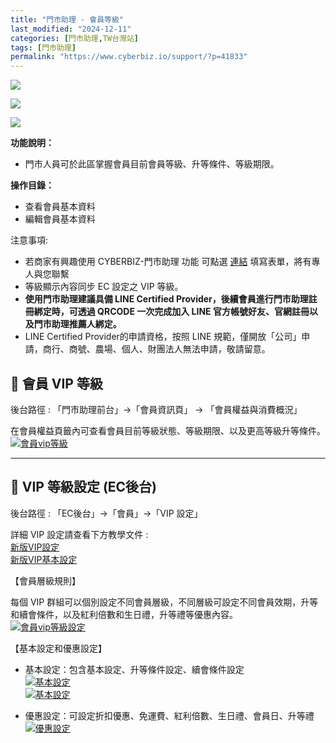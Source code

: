 ```yaml
---
title: "門市助理 - 會員等級"
last_modified: "2024-12-11"
categories: [門市助理,TW台灣站]
tags: [門市助理]
permalink: "https://www.cyberbiz.io/support/?p=41833"
---
```


![](https://www.cyberbiz.io/support/wp-content/uploads/適用站別.png)

[![](https://www.cyberbiz.io/support/wp-content/uploads/台灣站.png)](https://www.cyberbiz.io/support/?page_id=2490)

[![](https://www.cyberbiz.io/support/wp-content/uploads/門市助理.png)](https://www.cyberbiz.io/support/?page_id=42126)

**功能說明：**  

* 門市人員可於此區掌握會員目前會員等級、升等條件、等級期限。

**操作目錄：**

* 查看會員基本資料
* 編輯會員基本資料

注意事項:  

* 若商家有興趣使用 CYBERBIZ-門市助理 功能 可點選 [連結](https://docs.google.com/forms/d/e/1FAIpQLScAzqU3OckpsS-XBy3yvioKksDBazronFTuEl_RBonxCATHaQ/viewform) 填寫表單，將有專人與您聯繫
* 等級顯示內容同步 EC 設定之 VIP 等級。
* **使用門市助理建議具備 LINE Certified Provider，後續會員進行門市助理註冊綁定時，可透過 QRCODE 一次完成加入 LINE 官方帳號好友、官網註冊以及門市助理推薦人綁定。**
* LINE Certified Provider的申請資格，按照 LINE 規範，僅開放「公司」申請，商行、商號、農場、個人、財團法人無法申請，敬請留意。

## 📌 會員 VIP 等級


後台路徑 :  「門市助理前台」→「會員資訊頁」 → 「會員權益與消費概況」  

在會員權益頁籤內可查看會員目前等級狀態、等級期限、以及更高等級升等條件。  
[![會員vip等級](https://www.cyberbiz.io/support/wp-content/uploads/門市助理-會員等級01.png)](https://www.cyberbiz.io/support/wp-content/uploads/門市助理-會員等級01.png)

* * *

## 📌 VIP 等級設定 (EC後台)


後台路徑 :  「EC後台」→「會員」→「VIP 設定」  


詳細 VIP 設定請查看下方教學文件 :  
[新版VIP設定](https://www.cyberbiz.io/support/?p=11860)  
[新版VIP基本設定](https://www.cyberbiz.io/support/?p=12291)  




【會員層級規則】

每個 VIP 群組可以個別設定不同會員層級，不同層級可設定不同會員效期，升等和續會條件，以及紅利倍數和生日禮，升等禮等優惠內容。  
[![會員vip等級設定](https://www.cyberbiz.io/support/wp-content/uploads/門市助理-會員等級02.png)](https://www.cyberbiz.io/support/wp-content/uploads/門市助理-會員等級02.png)  


【基本設定和優惠設定】

* 基本設定：包含基本設定、升等條件設定、續會條件設定  
[![基本設定](https://www.cyberbiz.io/support/wp-content/uploads/門市助理-會員等級03.png)](https://www.cyberbiz.io/support/wp-content/uploads/門市助理-會員等級03.png)  
[![基本設定](https://www.cyberbiz.io/support/wp-content/uploads/門市助理-會員等級04.png)](https://www.cyberbiz.io/support/wp-content/uploads/門市助理-會員等級04.png)



* 優惠設定：可設定折扣優惠、免運費、紅利倍數、生日禮、會員日、升等禮  
[![優惠設定](https://www.cyberbiz.io/support/wp-content/uploads/門市助理-會員等級05.png)](https://www.cyberbiz.io/support/wp-content/uploads/門市助理-會員等級05.png)



